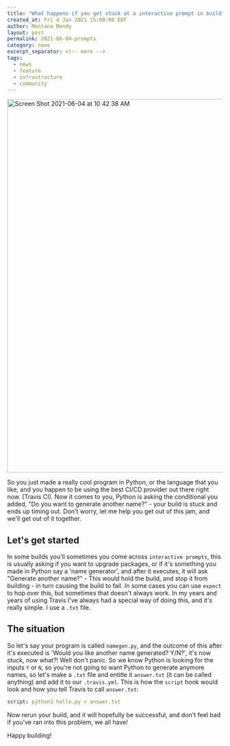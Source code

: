 ```yaml
---
title: "What happens if you get stuck at a interactive prompt in build?"
created_at: Fri 4 Jun 2021 15:00:00 EDT
author: Montana Mendy
layout: post
permalink: 2021-06-04-prompts
category: news
excerpt_separator: <!-- more --> 
tags:
  - news
  - feature
  - infrastructure
  - community
---
```


<img width="873" alt="Screen Shot 2021-06-04 at 10 42 38 AM" src="https://user-images.githubusercontent.com/20936398/120842603-c4b94180-c521-11eb-8064-36b21bb1f82d.png">

So you just made a really cool program in Python, or the language that you like, and you happen to be using the best CI/CD provider out there right now. (Travis CI). Now it comes to you, Python is asking the conditional you added, "Do you want to generate another name?" - your build is stuck and ends up timing out. Don't worry, let me help you get out of this jam, and we'll get out of it together. 

<!-- more --> 

## Let's get started

In some builds you'll sometimes you come across `interactive prompts`, this is usually asking if you want to upgrade packages, or if it's something you made in Python say a 'name generator', and after it executes, it will ask "Generate another name?" - This would hold the build, and stop it from building - in turn causing the build to fail. In some cases you can use `expect` to hop over this, but sometimes that doesn't always work. In my years and years of using Travis I've always had a special way of doing this, and it's really simple. I use a `.txt` file. 

## The situation

So let's say your program is called `namegen.py`, and the outcome of this after it's executed is 'Would you like another name generated? Y/N?', it's now stuck, now what?!  Well don't panic. So we know Python is looking for the inputs `Y` or `N`, so you're not going to want Python to generate anymore names, so let's make a `.txt` file and entitle it `answer.txt` (it can be called anything) and add it to our `.travis.yml`. This is how the `script` hook would look and how you tell Travis to call `answer.txt`: 

```yaml
script: python3 hello.py < answer.txt
```
Now rerun your build, and it will hopefully be successful, and don't feel bad if you've ran into this problem, we all have! 

Happy building!
